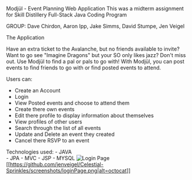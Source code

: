 Modjül  - Event Planning Web Application
This was a midterm assignment for Skill Distillery Full-Stack Java Coding Program

GROUP: Dave Chirdon, Aaron Ipp, Jake Simms, David Stumpe, Jen Veigel

The Application

Have an extra ticket to the Avalanche, but no friends available to invite? Want to go see "Imagine Dragons" but your SO only likes jazz? Don't miss out. Use Modjül to find a pal or pals to go with! With Modjül, you can post events to find friends to go with or find posted events to attend.

Users can:
 - Create an Account
 - Login
 - View Posted events and choose to attend them
 - Create there own events
 - Edit there profile to display information about themselves
 - View profiles of other users
 - Search through the list of all events
 - Update and Delete an event they created
 - Cancel there RSVP to an event

Technologies used:
	- JAVA		
	- JPA
	- MVC
	- JSP
	- MYSQL
	![Login Page](screenshots/loginPage.png)
 [[https://github.com/jenveigel/Celestial-Sprinkles/screenshots/loginPage.png|alt=octocat]]
